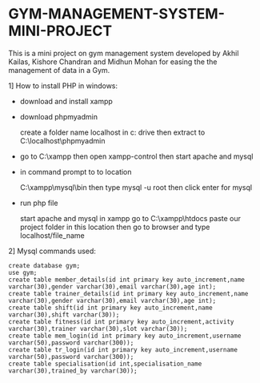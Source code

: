 # GYM-MANAGEMENT-SYSTEM-MINI-PROJECT

This is a mini project on gym management system developed by Akhil Kailas, Kishore Chandran and Midhun Mohan for easing the the management of data in a Gym. 



1] How to install PHP in windows:

- download and install xampp

- download phpmyadmin

	create a folder name localhost in c: drive then extract to C:\localhost\phpmyadmin

- go to C:\xampp then open xampp-control then start apache and mysql

- in command prompt to to location

	C:\xampp\mysql\bin
	then type mysql -u root
	then click enter for mysql

- run php file
	
	start apache and mysql in xampp
	go to C:\xampp\htdocs
	paste our project folder in this location
	then go to browser and type
	localhost/file_name
	
	
2] Mysql commands used:

	create database gym;
	use gym;
	create table member_details(id int primary key auto_increment,name varchar(30),gender varchar(30),email varchar(30),age int);
	create table trainer_details(id int primary key auto_increment,name varchar(30),gender varchar(30),email varchar(30),age int);
	create table shift(id int primary key auto_increment,name varchar(30),shift varchar(30));
	create table fitness(id int primary key auto_increment,activity varchar(30),trainer varchar(30),slot varchar(30));
	create table mem_login(id int primary key auto_increment,username varchar(50),password varchar(300));
	create table tr_login(id int primary key auto_increment,username varchar(50),password varchar(300));
	create table specialisation(id int,specialisation_name varchar(30),trained_by varchar(30));